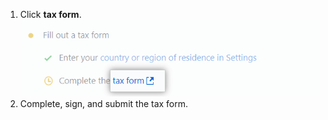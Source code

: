 1. Click **tax form**.
    ![Link to fill out a tax form](/assets/images/help/sponsors/tax-form-link.png)
2. Complete, sign, and submit the tax form.
